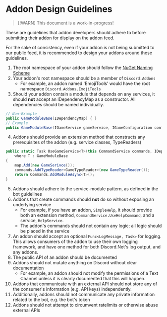 # Addon Design Guidelines

>[!WARN]
>This document is a work-in-progress!

These are guidelines that addon developers should adhere to before submitting 
their addon for display on the addon feed.

For the sake of consistency, even if your addon is not being submitted to our 
public feed, it is recommended to design your addons around these guidelines.

1. The root namespace of your addon should follow the [NuGet Naming Scheme]
2. Your addon's root namespace should be a member of `Discord.Addons`
	- For example, an addon named 'EmojiTools' would have the root namespace
	`Discord.Addons.EmojiTools`
3. Should your addon contain a module that depends on any services, it should
**not** accept an IDependencyMap as a constructor. All dependencies should be
named individually.
```cs
// Non-Example
public GameModuleBase(IDependencyMap) { }
// Example
public GameModuleBase(IGameService gameService, IGameConfiguration config) { }
```
4. Addons should provide an extension method that constructs any prerequisites
of the addon (e.g. service classes, TypeReaders)
```cs
public static Task UseGameService<T>(this CommandService commands, IDependencyMap map)
	where T : GameModuleBase
{
	map.Add(new GameSerivce());
	commands.AddTypeReader<GameTypeReader>(new GameTypeReader());
	return Commands.AddModuleAsync<T>();
}
```
5. Addons should adhere to the service-module pattern, as defined in the bot
guidelines
6. Addons that create commands should **not** do so without exposing an
underlying service
	- For example, if you have an addon, `SimpleHelp`, it should provide both an
	extension method, `CommandService.UseHelpCommand`, and a service,
	`HelpService`. 
	- The addon's commands should not contain any logic; all logic should
	be placed in the service
7. An addon should accept an optional `Func<LogMessage, Task>` for logging. This
allows consumers of the addon to use their own logging framework, and have one
method for both Discord.Net's log output, and any addons.
8. The public API of an addon should be documented
9. Addons should not mutate anything on Discord without clear documentation
	- For example, an addon should not modify the permissions of a Text Channel
	unless it is clearly documented that this will happen.
10. Addons that communicate with an external API should not store any of the 
consumer's information (e.g. API keys) independently.
11. Additionally, addons should not communicate any private information related
to the bot, e.g. the bot's token
12. Addons should not attempt to circumvent ratelimits or otherwise abuse 
external APIs

[NuGet Naming Scheme]: https://docs.microsoft.com/en-us/nuget/create-packages/creating-a-package#choosing-a-unique-package-identifier-and-setting-the-version-number